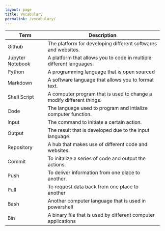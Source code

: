 ```yaml
---
layout: page
title: Vocabulary
permalink: /vocabulary/
---
```

| Term| Description |
|---- | ------------|
| Github | The platform for developing different softwares and websites. |
| Jupyter Notebook | A platform that allows you to code in multiple different languages. |
| Python | A programming language that is open sourced |
| Markdown | A software language that allows you to format text. |
| Shell Script | A computer program that is used to change a modify different things. |
| Code | The language used to program and intialize computer function. |
| Input | The command to initiate a certain action. |
| Output | The result that is developed due to the input language. |
| Repository | A hub that makes use of different code and websites. |
| Commit | To initalize a series of code and output the actions. |
| Push | To deliver information from one place to another. |
| Pull | To request data back from one place to another |
| Bash | Another computer language that is used in powershell |
| Bin | A binary file that is used by different computer applications |
